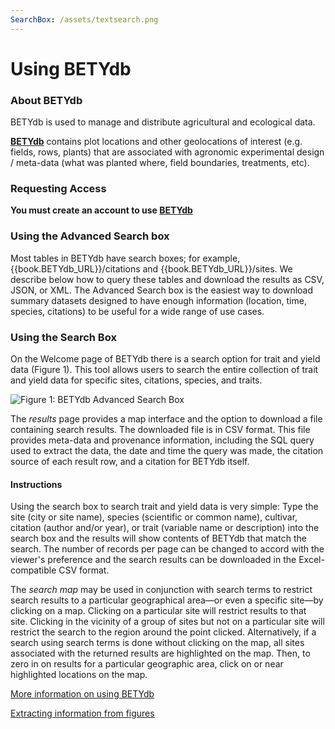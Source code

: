 ```yaml
---
SearchBox: /assets/textsearch.png
---
```


# Using BETYdb

### About BETYdb
BETYdb is used to manage and distribute agricultural and ecological data.

[**BETYdb**]({{book.BETYdb_URL}}) contains plot locations
and other geolocations of interest (e.g. fields, rows, plants) that are
associated with agronomic experimental design / meta-data (what was planted
where, field boundaries, treatments, etc).

### Requesting Access
**You must create an account to use
  [BETYdb]({{book.BETYdb_URL}}/)**

### Using the Advanced Search box

Most tables in BETYdb have search boxes; for example,
{{book.BETYdb_URL}}/citations and {{book.BETYdb_URL}}/sites. We describe below how
to query these tables and download the results as CSV, JSON, or XML. The
Advanced Search box is the easiest way to download summary datasets designed to
have enough information (location, time, species, citations) to be useful for a
wide range of use cases.

### Using the Search Box

On the Welcome page of BETYdb there is a search option for trait and yield data
(Figure 1). This tool allows users to search the entire collection of trait and
yield data for specific sites, citations, species, and traits.

![Figure 1: BETYdb Advanced Search Box]({{page.SearchBox}})

The _results_ page provides a map interface and the option to download a file
containing search results.  The downloaded file is in CSV format. This file
provides meta-data and provenance information, including the SQL query used to
extract the data, the date and time the query was made, the citation source of
each result row, and a citation for BETYdb itself.

#### Instructions

Using the search box to search trait and yield data is very simple: Type the
site (city or site name), species (scientific or common name), cultivar,
citation (author and/or year), or trait (variable name or description) into the
search box and the results will show contents of BETYdb that match the
search. The number of records per page can be changed to accord with the
viewer's preference and the search results can be downloaded in the
Excel-compatible CSV format.

The _search map_ may be used in conjunction with search terms to restrict search
results to a particular geographical area&mdash;or even a specific site&mdash;by
clicking on a map.  Clicking on a particular site will restrict results to that
site.  Clicking in the vicinity of a group of sites but not on a particular site
will restrict the search to the region around the point clicked. Alternatively,
if a search using search terms is done without clicking on the map, all sites
associated with the returned results are highlighted on the map.  Then, to zero
in on results for a particular geographic area, click on or near highlighted
locations on the map.

[More information on using BETYdb](https://pecan.gitbooks.io/betydb-data-access/content/)

[Extracting information from figures](https://pecan.gitbooks.io/betydbdoc-dataentry/content/Extracting%20Data%20From%20Figures.html)
